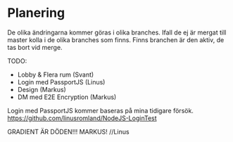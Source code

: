 # Planering

De olika ändringarna kommer göras i olika branches.
Ifall de ej är mergat till master kolla i de olika branches som finns. Finns branchen är den aktiv, de tas bort vid merge.

TODO:
 * Lobby & Flera rum (Svant)
 * Login med PassportJS (Linus)
 * Design (Markus)
 * DM med E2E Encryption (Markus)

Login med PassportJS kommer baseras på mina tidigare
försök. https://github.com/linusromland/NodeJS-LoginTest

GRADIENT ÄR DÖDEN!!! MARKUS!  //Linus
